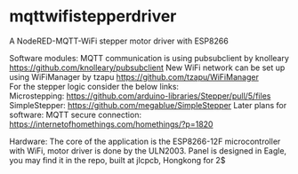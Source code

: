 # mqttwifistepperdriver
A NodeRED-MQTT-WiFi stepper motor driver with ESP8266

Software modules: 
  MQTT communication is using pubsubclient by knolleary https://github.com/knolleary/pubsubclient 
  New WiFi network can be set up using WiFiManager by tzapu https://github.com/tzapu/WiFiManager  
For the stepper logic consider the below links:  
  Microstepping: https://github.com/arduino-libraries/Stepper/pull/5/files 
  SimpleStepper: https://github.com/megablue/SimpleStepper 
Later plans for software:
  MQTT secure connection: https://internetofhomethings.com/homethings/?p=1820

Hardware: 
  The core of the application is the ESP8266-12F microcontroller with WiFi, motor driver is done by the ULN2003.
  Panel is designed in Eagle, you may find it in the repo, built at jlcpcb, Hongkong for 2$
  
  
